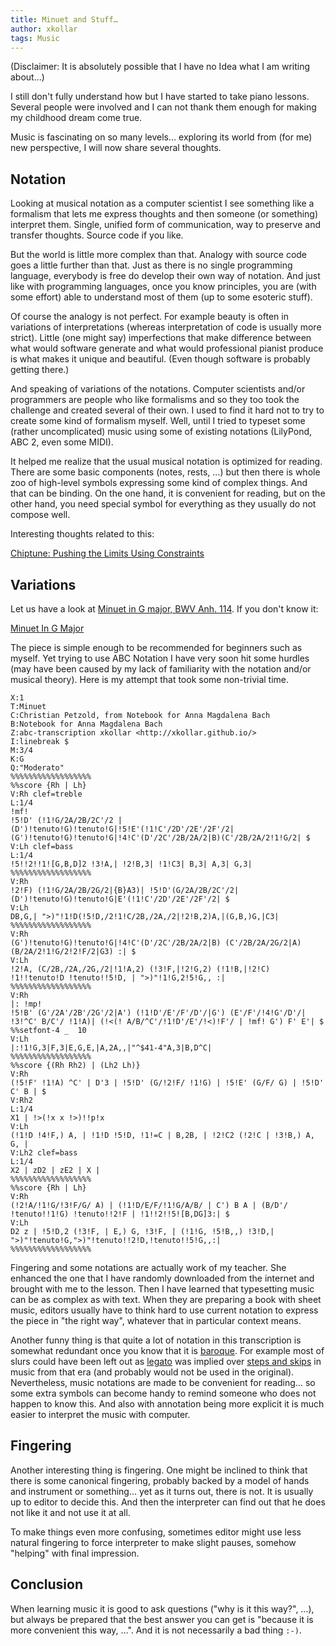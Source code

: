 ```yaml
---
title: Minuet and Stuff…
author: xkollar
tags: Music
---
```


(Disclaimer: It is absolutely possible that I have no Idea what I am writing about…)

I still don't fully understand how but I have started to take piano lessons.
Several people were involved and I can not thank them enough for making my
childhood dream come true.

Music is fascinating on so many levels… exploring its world from (for me) new
perspective, I will now share several thoughts.

Notation
--------

Looking at musical notation as a computer scientist I see something like a
formalism that lets me express thoughts and then someone (or something)
interpret them. Single, unified form of communication, way to preserve and
transfer thoughts. Source code if you like.

But the world is little more complex than that. Analogy with source code goes a little
further than that. Just as there is no single programming language, everybody is free
do develop their own way of notation. And just like with programming languages,
once you know principles, you are (with some effort) able to understand most of them
(up to some esoteric stuff).

Of course the analogy is not perfect. For example beauty is often in
variations of interpretations (whereas interpretation of code is
usually more strict). Little (one might say) imperfections that make difference
between what would software generate and what would professional pianist
produce is what makes it unique and beautiful. (Even though software is probably
getting there.)

And speaking of variations of the notations. Computer scientists and/or
programmers are people who like formalisms and so they too took the challenge
and created several of their own. I used to find it hard not to try to create
some kind of formalism myself. Well, until I tried to typeset some (rather
uncomplicated) music using some of existing notations (LilyPond, ABC 2, even
some MIDI).

It helped me realize that the usual musical notation is optimized for reading.
There are some basic components (notes, rests, …) but then there is whole zoo
of high-level symbols expressing some kind of complex things. And that can be
binding. On the one hand, it is convenient for reading, but on the other hand,
you need special symbol for everything as they usually do not compose well.

Interesting thoughts related to this:

[Chiptune: Pushing the Limits Using Constraints](https://www.youtube.com/watch?v=_7k25pwNbj8)

Variations
----------

Let us have a look at [Minuet in G major, BWV Anh. 114][wiki:Minuet]. If you
don't know it:

[Minuet In G Major](https://www.youtube.com/watch?v=IzbJiz_DO7E)

The piece is simple enough to be recommended for beginners such as myself. Yet
trying to use ABC Notation I have very soon hit some hurdles (may have been
caused by my lack of familiarity with the notation and/or musical theory). Here
is my attempt that took some non-trivial time.

~~~ {.abc-render}
X:1
T:Minuet
C:Christian Petzold, from Notebook for Anna Magdalena Bach
B:Notebook for Anna Magdalena Bach
Z:abc-transcription xkollar <http://xkollar.github.io/>
I:linebreak $
M:3/4
K:G
Q:"Moderato"
%%%%%%%%%%%%%%%%%%
%%score {Rh | Lh}
V:Rh clef=treble
L:1/4
!mf!
!5!D' (!1!G/2A/2B/2C'/2 |(D')!tenuto!G)!tenuto!G|!5!E'(!1!C'/2D'/2E'/2F'/2|(G')!tenuto!G)!tenuto!G|!4!C'(D'/2C'/2B/2A/2|B)(C'/2B/2A/2!1!G/2| $
V:Lh clef=bass
L:1/4
!5!!2!!1![G,B,D]2 !3!A,| !2!B,3| !1!C3| B,3| A,3| G,3|
%%%%%%%%%%%%%%%%%%
V:Rh
!2!F) (!1!G/2A/2B/2G/2|{B}A3)| !5!D'(G/2A/2B/2C'/2|(D')!tenuto!G)!tenuto!G|E'(!1!C'/2D'/2E'/2F'/2| $
V:Lh
DB,G,| ">)"!1!D(!5!D,/2!1!C/2B,/2A,/2|!2!B,2)A,|(G,B,)G,|C3|
%%%%%%%%%%%%%%%%%%
V:Rh
(G')!tenuto!G)!tenuto!G|!4!C'(D'/2C'/2B/2A/2|B) (C'/2B/2A/2G/2|A) (B/2A/2!1!G/2!2!F/2|G3) :| $
V:Lh
!2!A, (C/2B,/2A,/2G,/2|!1!A,2) (!3!F,|!2!G,2) (!1!B,|!2!C) !1!!tenuto!D !tenuto!!5!D, | ">)"!1!G,2!5!G,, :|
%%%%%%%%%%%%%%%%%%
V:Rh
|: !mp!
!5!B' (G'/2A'/2B'/2G'/2|A') (!1!D'/E'/F'/D'/|G') (E'/F'/!4!G'/D'/| !3!^C' B/C'/ !1!A)| (!<(! A/B/^C'/!1!D'/E'/!<)!F'/ | !mf! G') F' E'| $
%%setfont-4 _  10
V:Lh
|:!1!G,3|F,3|E,G,E,|A,2A,,|"^$41-4"A,3|B,D^C|
%%%%%%%%%%%%%%%%%%
%%score {(Rh Rh2) | (Lh2 Lh)}
V:Rh
(!5!F' !1!A) ^C' | D'3 | !5!D' (G/!2!F/ !1!G) | !5!E' (G/F/ G) | !5!D' C' B | $
V:Rh2
L:1/4
X1 | !>(!x x !>)!!p!x
V:Lh
(!1!D !4!F,) A, | !1!D !5!D, !1!=C | B,2B, | !2!C2 (!2!C | !3!B,) A, G, |
V:Lh2 clef=bass
L:1/4
X2 | zD2 | zE2 | X |
%%%%%%%%%%%%%%%%%%
%%score {Rh | Lh}
V:Rh
(!2!A/!1!G/!3!F/G/ A) | (!1!D/E/F/!1!G/A/B/ | C') B A | (B/D'/ !tenuto!!1!G) !tenuto!!2!F | !1!!2!!5![B,DG]3:| $
V:Lh
D2 z | !5!D,2 (!3!F, | E,) G, !3!F, | (!1!G, !5!B,,) !3!D,| ">)"!tenuto!G,">)"!tenuto!!2!D,!tenuto!!5!G,,:|
%%%%%%%%%%%%%%%%%%
~~~

Fingering and some notations are actually work of my teacher. She enhanced
the one that I have randomly downloaded from the internet and brought with me to the lesson.
Then I have learned that typesetting music can be as complex as with text.
When they are preparing a book with sheet music, editors
usually have to think hard to use current notation to express the piece
in "the right way", whatever that in particular context means.

Another funny thing is that quite a lot of notation in this transcription is somewhat
redundant once you know that it is [baroque][wiki:Baroque_music]. For example
most of slurs could have been left out as [legato][wiki:Legato]
was implied over [steps and skips][wiki:Steps_and_skips] in music from that era (and
probably would not be used in the original). Nevertheless, music
notations are made to be convenient for reading… so some extra symbols can
become handy to remind someone who does not happen to know this. And also with
annotation being more explicit it is much easier to interpret the music with
computer.

Fingering
---------

Another interesting thing is fingering. One might be inclined to think that
there is some canonical fingering, probably backed by a model of hands and
instrument or something… yet as it turns out, there is not. It is usually up to
editor to decide this. And then the interpreter can find out that he does not like it
and not use it at all.

To make things even more confusing, sometimes editor might use less natural
fingering to force interpreter to make slight pauses, somehow "helping" with
final impression.

Conclusion
----------

When learning music it is good to ask questions ("why is it this way?", …), but
always be prepared that the best answer you can get is "because it is more
convenient this way, …". And it is not necessarily a bad thing `:-)`.

[wiki:Baroque_music]: https://en.wikipedia.org/wiki/Baroque_music
[wiki:Legato]: https://en.wikipedia.org/wiki/Legato
[wiki:Minuet]: https://en.wikipedia.org/wiki/Minuet_in_G_major,_BWV_Anh._114
[wiki:Steps_and_skips]: https://en.wikipedia.org/wiki/Steps_and_skips
